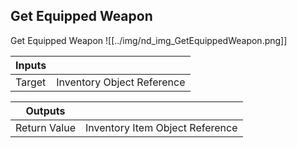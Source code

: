 ## Get Equipped Weapon
Get Equipped Weapon
![[../img/nd_img_GetEquippedWeapon.png]]

|Inputs||
|--|--|
| Target | Inventory Object Reference |

|Outputs||
|--|--|
| Return Value | Inventory Item Object Reference |
